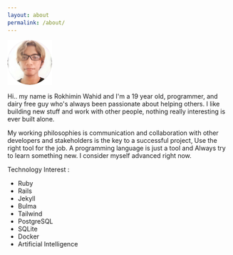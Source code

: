 ```yaml
---
layout: about
permalink: /about/
---
```

<img src="/assets/img/my.png" width="100" height="100">

<p>Hi.. my name is Rokhimin Wahid and I'm a 19 year old, programmer, and dairy free guy who's always been passionate about helping others.
I like building new stuff and work with other people, nothing really interesting is ever built alone.
</p>
<p>
My working philosophies is communication and collaboration with other developers and stakeholders is the key to a successful project, Use the right tool for the job. A programming language is just a tool and Always try to learn something new.
I consider myself advanced right now.
</p>
<p>
Technology Interest :</p>
<ul>
    <li>Ruby</li>
    <li>Rails</li>
    <li>Jekyll</li>
    <li>Bulma</li>
    <li>Tailwind</li>
    <li>PostgreSQL</li>
    <li>SQLite</li>
    <li>Docker</li>
    <li>Artificial Intelligence</li>
</ul>
